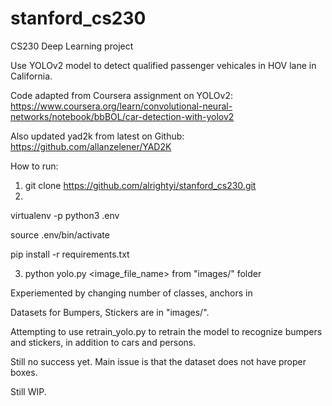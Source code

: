 # stanford_cs230
CS230 Deep Learning project

Use YOLOv2 model to detect qualified passenger vehicales in HOV lane in California.

Code adapted from Coursera assignment on YOLOv2:
https://www.coursera.org/learn/convolutional-neural-networks/notebook/bbBOL/car-detection-with-yolov2

Also updated yad2k from latest on Github:
https://github.com/allanzelener/YAD2K

How to run:

1) git clone https://github.com/alrightyi/stanford_cs230.git
2) 
virtualenv -p python3 .env

source .env/bin/activate

pip install -r requirements.txt

3) python yolo.py <image_file_name> from "images/" folder


Experiemented by changing number of classes, anchors in 


Datasets for Bumpers, Stickers are in "images/".

Attempting to use retrain_yolo.py to retrain the model to recognize bumpers and stickers, in addition to cars and persons.

Still no success yet.  Main issue is that the dataset does not have proper boxes.

Still WIP.


